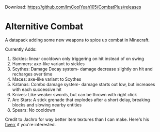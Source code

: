 Download: https://github.com/ImCoolYeah105/CombatPlus/releases

# Alternitive Combat
A datapack adding some new weapons to spice up combat in Minecraft.

Currently Adds:
1. Sickles: linear cooldown only triggering on hit instead of on swing
2. Hammers: axe-like variant to sickles
3. Scythes: Damage Decay system- damage decrease slightly on hit and recharges over time
4. Maces: axe-like variant to Scythes
5. Katanas: Combo damage system- damage starts out low, but increases with each successive hit
6. Knives: Like weaker swords, but can be thrown with right click
7. Arc Stars: A stick grenade that explodes after a short delay, breaking blocks and slowing nearby entities
8. Spears: No cooldown

Credit to Jachro for way better item textures than I can make. Here's his [fiverr](https://www.fiverr.com/jachro/draw-a-pixel-art-logo-profile-picture-or-icon) if you're interested.
